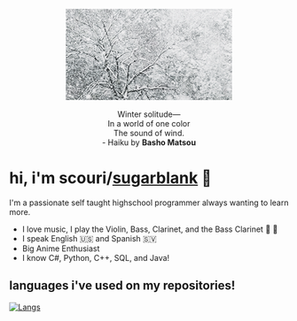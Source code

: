 <p align="center">
  <img src="https://github.com/SugarBlank/SugarBlank/blob/main/assets/Snow.gif">
</p>

<p align="center">
 Winter solitude—<br>
 In a world of one color<br>
 The sound of wind.<br>
  - Haiku by <b>Basho Matsou</b>
</p>

# hi, i'm scouri/[sugarblank](https://github.com/SugarBlank) 👋
I'm a passionate self taught highschool programmer always wanting to learn more.
* I love music, I play the Violin, Bass, Clarinet, and the Bass Clarinet 🎵 :violin:
* I speak English 🇺🇸 and Spanish 🇸🇻 
* Big Anime Enthusiast 
* I know C#, Python, C++, SQL, and Java!

## languages i've used on my repositories!

[![Langs](https://github-readme-stats.vercel.app/api/top-langs/?username=SugarBlank&layout=compact&theme=nord)](https://github.com/anuraghazra/github-readme-stats)

